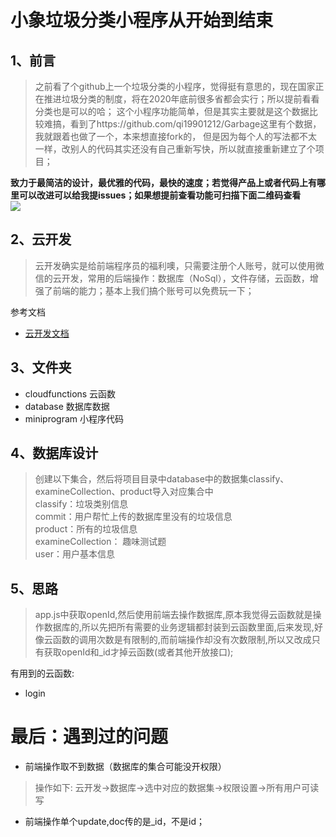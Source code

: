 # 小象垃圾分类小程序从开始到结束

## 1、前言
> 之前看了个github上一个垃圾分类的小程序，觉得挺有意思的，现在国家正在推进垃圾分类的制度，将在2020年底前很多省都会实行；所以提前看看分类也是可以的哈；
这个小程序功能简单，但是其实主要就是这个数据比较难搞，看到了https://github.com/qi19901212/Garbage这里有个数据，我就跟着也做了一个，本来想直接fork的，
但是因为每个人的写法都不太一样，改别人的代码其实还没有自己重新写快，所以就直接重新建立了个项目；

**致力于最简洁的设计，最优雅的代码，最快的速度；若觉得产品上或者代码上有哪里可以改进可以给我提issues；如果想提前查看功能可扫描下面二维码查看**  
![](https://i.imgur.com/noqSGdd.jpg)

## 2、云开发
> 云开发确实是给前端程序员的福利噢，只需要注册个人账号，就可以使用微信的云开发，常用的后端操作：数据库（NoSql），文件存储，云函数，增强了前端的能力；基本上我们搞个账号可以免费玩一下；

参考文档

- [云开发文档](https://developers.weixin.qq.com/miniprogram/dev/wxcloud/basis/getting-started.html)


## 3、文件夹
* cloudfunctions 云函数
* database 数据库数据
* miniprogram 小程序代码

## 4、数据库设计
> 创建以下集合，然后将项目目录中database中的数据集classify、examineCollection、product导入对应集合中  
classify：垃圾类别信息  
commit：用户帮忙上传的数据库里没有的垃圾信息    
product：所有的垃圾信息   
examineCollection： 趣味测试题  
user：用户基本信息  

## 5、思路
> app.js中获取openId,然后使用前端去操作数据库,原本我觉得云函数就是操作数据库的,所以先把所有需要的业务逻辑都封装到云函数里面,后来发现,好像云函数的调用次数是有限制的,而前端操作却没有次数限制,所以又改成只有获取openId和_id才掉云函数(或者其他开放接口);

有用到的云函数:
* login


# 最后：遇到过的问题
* 前端操作取不到数据（数据库的集合可能没开权限）
> 操作如下: 云开发->数据库->选中对应的数据集->权限设置->所有用户可读写
* 前端操作单个update,doc传的是_id，不是id；
